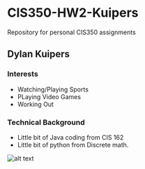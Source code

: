# CIS350-HW2-Kuipers
Repository for personal CIS350 assignments

## Dylan Kuipers

### Interests
- Watching/Playing Sports
- PLaying Video Games
- Working Out

### Technical Background
- Little bit of Java coding from CIS 162
- Little bit of python from Discrete math.

![alt text](https://upload.wikimedia.org/wikipedia/en/5/5f/Original_Doge_meme.jpg)


